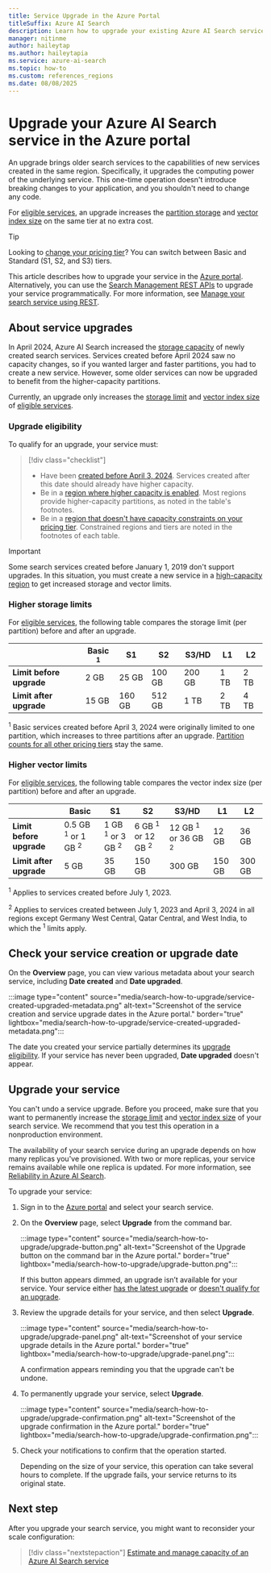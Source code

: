 ```yaml
---
title: Service Upgrade in the Azure Portal
titleSuffix: Azure AI Search
description: Learn how to upgrade your existing Azure AI Search service to high-capacity storage and processors in your region.
manager: nitinme
author: haileytap
ms.author: haileytapia
ms.service: azure-ai-search
ms.topic: how-to
ms.custom: references_regions
ms.date: 08/08/2025
---
```


# Upgrade your Azure AI Search service in the Azure portal

An upgrade brings older search services to the capabilities of new services created in the same region. Specifically, it upgrades the computing power of the underlying service. This one-time operation doesn't introduce breaking changes to your application, and you shouldn't need to change any code.

For [eligible services](#upgrade-eligibility), an upgrade increases the [partition storage](#higher-storage-limits) and [vector index size](#higher-vector-limits) on the same tier at no extra cost.

> [!TIP]
> Looking to [change your pricing tier](search-capacity-planning.md#change-your-pricing-tier)? You can switch between Basic and Standard (S1, S2, and S3) tiers.

This article describes how to upgrade your service in the [Azure portal](https://portal.azure.com/). Alternatively, you can use the [Search Management REST APIs](/rest/api/searchmanagement/) to upgrade your service programmatically. For more information, see [Manage your search service using REST](search-manage-rest.md#upgrade-a-service).

## About service upgrades

In April 2024, Azure AI Search increased the [storage capacity](search-limits-quotas-capacity.md#service-limits) of newly created search services. Services created before April 2024 saw no capacity changes, so if you wanted larger and faster partitions, you had to create a new service. However, some older services can now be upgraded to benefit from the higher-capacity partitions.

Currently, an upgrade only increases the [storage limit](#higher-storage-limits) and [vector index size](#higher-vector-limits) of [eligible services](#upgrade-eligibility).

### Upgrade eligibility

To qualify for an upgrade, your service must:

> [!div class="checklist"]
> + Have been [created before April 3, 2024](#check-your-service-creation-or-upgrade-date). Services created after this date should already have higher capacity.
> + Be in a [region where higher capacity is enabled](search-limits-quotas-capacity.md#partition-storage-gb). Most regions provide higher-capacity partitions, as noted in the table's footnotes.
> + Be in a [region that doesn't have capacity constraints on your pricing tier](search-region-support.md). Constrained regions and tiers are noted in the footnotes of each table.

> [!IMPORTANT]
> Some search services created before January 1, 2019 don't support upgrades. In this situation, you must create a new service in a [high-capacity region](search-limits-quotas-capacity.md#partition-storage-gb) to get increased storage and vector limits.

### Higher storage limits

For [eligible services](#upgrade-eligibility), the following table compares the storage limit (per partition) before and after an upgrade.

| | Basic <sup>1</sup> | S1 | S2 | S3/HD | L1 | L2 |
|-|-|-|-|-|-|-|
| **Limit before upgrade** | 2 GB | 25 GB | 100 GB | 200 GB | 1 TB | 2 TB |
| **Limit after upgrade** | 15 GB | 160 GB | 512 GB | 1 TB | 2 TB | 4 TB |

<sup>1</sup> Basic services created before April 3, 2024 were originally limited to one partition, which increases to three partitions after an upgrade. [Partition counts for all other pricing tiers](search-limits-quotas-capacity.md#service-limits) stay the same.

### Higher vector limits

For [eligible services](#upgrade-eligibility), the following table compares the vector index size (per partition) before and after an upgrade.

| | Basic | S1 | S2 | S3/HD | L1 | L2 |
|-|-|-|-|-|-|-|
| **Limit before upgrade** | 0.5 GB <sup>1</sup> or 1 GB <sup>2</sup> | 1 GB <sup>1</sup> or 3 GB <sup>2</sup> | 6 GB <sup>1</sup> or 12 GB <sup>2</sup> | 12 GB <sup>1</sup> or 36 GB <sup>2</sup> | 12 GB | 36 GB |
| **Limit after upgrade** | 5 GB | 35 GB | 150 GB | 300 GB | 150 GB | 300 GB |

<sup>1</sup> Applies to services created before July 1, 2023.

<sup>2</sup> Applies to services created between July 1, 2023 and April 3, 2024 in all regions except Germany West Central, Qatar Central, and West India, to which the <sup>1</sup> limits apply.

## Check your service creation or upgrade date

On the **Overview** page, you can view various metadata about your search service, including **Date created** and **Date upgraded**.

:::image type="content" source="media/search-how-to-upgrade/service-created-upgraded-metadata.png" alt-text="Screenshot of the service creation and service upgrade dates in the Azure portal." border="true" lightbox="media/search-how-to-upgrade/service-created-upgraded-metadata.png":::

The date you created your service partially determines its [upgrade eligibility](#upgrade-eligibility). If your service has never been upgraded, **Date upgraded** doesn't appear.

## Upgrade your service

You can't undo a service upgrade. Before you proceed, make sure that you want to permanently increase the [storage limit](#higher-storage-limits) and [vector index size](#higher-vector-limits) of your search service. We recommend that you test this operation in a nonproduction environment.

The availability of your search service during an upgrade depends on how many replicas you've provisioned. With two or more replicas, your service remains available while one replica is updated. For more information, see [Reliability in Azure AI Search](/azure/reliability/reliability-ai-search).

To upgrade your service:

1. Sign in to the [Azure portal](https://portal.azure.com/) and select your search service.

1. On the **Overview** page, select **Upgrade** from the command bar.

   :::image type="content" source="media/search-how-to-upgrade/upgrade-button.png" alt-text="Screenshot of the Upgrade button on the command bar in the Azure portal." border="true" lightbox="media/search-how-to-upgrade/upgrade-button.png":::

   If this button appears dimmed, an upgrade isn’t available for your service. Your service either [has the latest upgrade](#check-your-service-creation-or-upgrade-date) or [doesn't qualify for an upgrade](#upgrade-eligibility).

1. Review the upgrade details for your service, and then select **Upgrade**.

   :::image type="content" source="media/search-how-to-upgrade/upgrade-panel.png" alt-text="Screenshot of your service upgrade details in the Azure portal." border="true" lightbox="media/search-how-to-upgrade/upgrade-panel.png":::

   A confirmation appears reminding you that the upgrade can't be undone.

1. To permanently upgrade your service, select **Upgrade**.

   :::image type="content" source="media/search-how-to-upgrade/upgrade-confirmation.png" alt-text="Screenshot of the upgrade confirmation in the Azure portal." border="true" lightbox="media/search-how-to-upgrade/upgrade-confirmation.png":::

1. Check your notifications to confirm that the operation started.

   Depending on the size of your service, this operation can take several hours to complete. If the upgrade fails, your service returns to its original state.

## Next step

After you upgrade your search service, you might want to reconsider your scale configuration:

> [!div class="nextstepaction"]
> [Estimate and manage capacity of an Azure AI Search service](search-capacity-planning.md)
